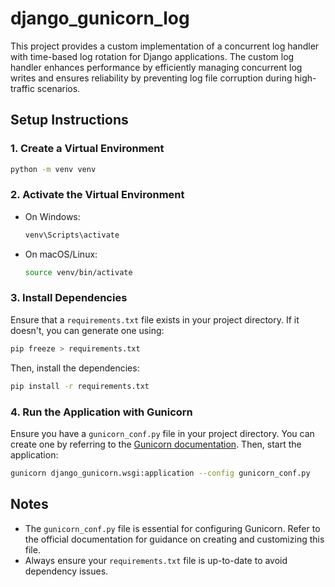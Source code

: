 # django_gunicorn_log

This project provides a custom implementation of a concurrent log handler with time-based log rotation for Django applications. The custom log handler enhances performance by efficiently managing concurrent log writes and ensures reliability by preventing log file corruption during high-traffic scenarios.

## Setup Instructions

### 1. Create a Virtual Environment
```bash
python -m venv venv
```

### 2. Activate the Virtual Environment
- On Windows:
    ```bash
    venv\Scripts\activate
    ```
- On macOS/Linux:
    ```bash
    source venv/bin/activate
    ```

### 3. Install Dependencies
Ensure that a `requirements.txt` file exists in your project directory. If it doesn't, you can generate one using:
```bash
pip freeze > requirements.txt
```
Then, install the dependencies:
```bash
pip install -r requirements.txt
```

### 4. Run the Application with Gunicorn
Ensure you have a `gunicorn_conf.py` file in your project directory. You can create one by referring to the [Gunicorn documentation](https://docs.gunicorn.org/en/stable/configure.html). Then, start the application:
```bash
gunicorn django_gunicorn.wsgi:application --config gunicorn_conf.py
```

## Notes
- The `gunicorn_conf.py` file is essential for configuring Gunicorn. Refer to the official documentation for guidance on creating and customizing this file.
- Always ensure your `requirements.txt` file is up-to-date to avoid dependency issues.

